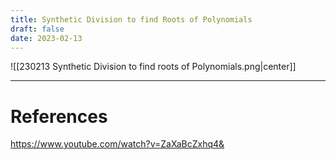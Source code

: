 ```yaml
---
title: Synthetic Division to find Roots of Polynomials
draft: false
date: 2023-02-13
---
```


![[230213 Synthetic Division to find roots of Polynomials.png|center]]





---
# References
https://www.youtube.com/watch?v=ZaXaBcZxhq4&